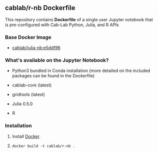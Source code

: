 ## cablab/r-nb Dockerfile


This repository contains **Dockerfile** of a single user Jupyter notebook that is pre-configured with Cab-Lab Python, Julia, and R APIs


### Base Docker Image

* [cablab/julia-nb:e5ddf96](https://hub.docker.com/r/cablab/julia-nb/)

### What's available on the Jupyter Notebook?

* Python3 bundled in Conda installation (more detailed on the included packages can be found in the Dockerfile)

* cablab-core (latest)

* gridtools (latest)

* Julia 0.5.0

* R


### Installation

1. Install [Docker](https://www.docker.com/).
 
2. `docker build -t cablab/r-nb .`

